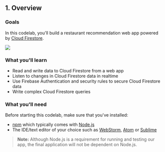 ## 1. Overview
### Goals

In this codelab, you'll build a restaurant recommendation web app powered by [Cloud Firestore](https://firebase.google.com/docs/firestore/).

![](https://codelabs.developers.google.com/codelabs/firestore-web/img/89e58de6c41cee60.png)

### What you'll learn

- Read and write data to Cloud Firestore from a web app
- Listen to changes in Cloud Firestore data in realtime
- Use Firebase Authentication and security rules to secure Cloud Firestore data
- Write complex Cloud Firestore queries

### What you'll need

Before starting this codelab, make sure that you've installed:

- [npm](https://www.npmjs.com/) which typically comes with [Node.js](https://nodejs.org/en/)
- The IDE/text editor of your choice such as [WebStorm](https://www.jetbrains.com/webstorm), [Atom](https://atom.io/) or [Sublime](https://www.sublimetext.com/)

> **Note:** Although Node.js is a requirement for running and testing our app, the final application will not be dependent on Node.js.
